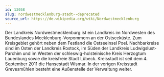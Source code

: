 ```yaml
---
id: 13058
slug: nordwestmecklenburg-stadt--deprecated
source_url: https://de.wikipedia.org/wiki/Nordwestmecklenburg
---
```


Der Landkreis Nordwestmecklenburg ist ein Landkreis im Nordwesten des Bundeslandes Mecklenburg-Vorpommern an der Ostseeküste. Zum Kreisgebiet gehört neben dem Festland die Ostseeinsel Poel. Nachbarkreise sind im Osten der Landkreis Rostock, im Süden der Landkreis Ludwigslust-Parchim und im Westen der schleswig-holsteinische Kreis Herzogtum Lauenburg sowie die kreisfreie Stadt Lübeck. Kreisstadt ist seit dem 4. September 2011 die Hansestadt Wismar. In der vorigen Kreisstadt Grevesmühlen besteht eine Außenstelle der Verwaltung weiter.
